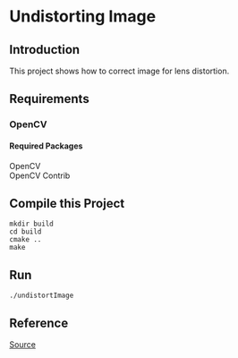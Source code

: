 # Undistorting Image
## Introduction
This project shows how to correct image for lens distortion. 
## Requirements
### OpenCV
#### Required Packages
OpenCV  
OpenCV Contrib

## Compile this Project
```
mkdir build
cd build
cmake ..
make 
```

## Run
```
./undistortImage
```
## Reference
[Source](https://github.com/HugoNip/slambook2/tree/master/ch5)
